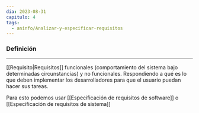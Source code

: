 ```yaml
---
dia: 2023-08-31
capitulo: 4
tags:
  - aninfo/Analizar-y-especificar-requisitos
---
```

### Definición
---
[[Requisito|Requisitos]] funcionales (comportamiento del sistema bajo determinadas circunstancias) y no funcionales. Respondiendo a qué es lo que deben implementar los desarrolladores para que el usuario puedan hacer sus tareas.

Para esto podemos usar [[Especificación de requisitos de software]] o [[Especificación de requisitos de sistema]]